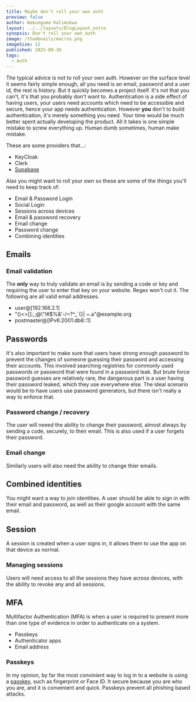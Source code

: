 ```yaml
---
title: Maybe don't roll your own auth
preview: false
author: Wakunguma Kalimukwa
layout: ../../layouts/BlogLayout.astro
synopsis: Don't roll your own auth
image: /thumbnails/macros.png
imageSize: 12
published: 2025-08-30
tags:
  - Auth
---
```


The typical advice is not to roll your own auth. However on the surface level it seems fairly simple enough, all you need is an email, password and a user id, the rest is history. But it quickly becomes a project
itself. It's not that you can't, it's that you probably don't want to. Authentication is a side effect of having users, your users need accounts which need to be accessible and secure, hence your app needs authentication. However **you** don't to build authentication, it's merely something you need. Your time would be much better spent actually developing the product. 
All it takes is one simple mistake to screw everything up. Human dumb sometimes, human make mistake.

These are some providers that...:
- KeyCloak
- Clerk
- [Supabase](https://supabase.com/docs/guides/auth)

Alas you might want to roll your own so these are some of the things you'll need to keep track of:
- Email & Password Login
- Social Login
- Sessions across devices
- Email & password recovery
- Email change
- Password change
- Combining identities

## Emails

### Email validation
The **only** way to truly validate an email is by sending a code or key and requiring the user to enter that key on your website. Regex won't cut it. The following are all valid email addresses. 

- user@[192.168.2.1]
- "()<>[]:,;@\\\"!#$%&'-/=?^_`{}| ~.a"@example.org
- postmaster@[IPv6:2001:db8::1]


## Passwords
It's also important to make sure that users have strong enough password to prevent the changes of someone guessing their password and accessing their accounts. This involved searching registries for commonly used passwords or password that were found in a password leak. But brute force password guesses are relatively rare, the dangerous part is a user having their password leaked, which they use everywhere else. The ideal scenario would be to have users use password generators, but there isn't really a way to enforce that.

### Password change / recovery
The user will neeed the ability to change their password, almost always by sending a code, securely, to their email. This is also used if a user forgets their password.

### Email change
Similarly users will also need the ability to change thier emails.

## Combined identities
You might want a way to join identities. A user should be able to sign in with their email and password, as well as their google account with the same email.

## Session
A session is created when a user signs in, it allows them to use the app on that device as normal.

### Managing sessions
Users will need access to all the sessions they have across devices, with the ability to revoke any and all sessions.

## MFA
Multifactor Authentication (MFA) is when a user is required to present more than one type of evidence in order to authenticate on a system.

- Passkeys
- Authenticator apps
- Email address

### Passkeys
In my opinion, by far the most convinient way to log in to a website is using a [passkey](https://www.passkeys.io/), such as fingerprint or Face ID. It secure because you are who you are, and it is convenient and quick. Passkeys prevent all phishing based attacks.
